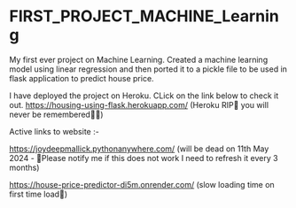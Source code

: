 # FIRST_PROJECT_MACHINE_Learning

My first ever project on Machine Learning. Created a machine learning model using linear regression and then ported it to a pickle file to be used in flask application to predict house price. 

I have deployed the project on Heroku. CLick on the link below to check it out.
https://housing-using-flask.herokuapp.com/ (Heroku RIP🙂 you will never be remembered👋🏼)


Active links to website :-

https://joydeepmallick.pythonanywhere.com/  (will be dead on 11th May 2024 - 🙂Please notify me if this does not work I need to refresh it every 3 months)

https://house-price-predictor-di5m.onrender.com/ (slow loading time on first time load🙂)
  
